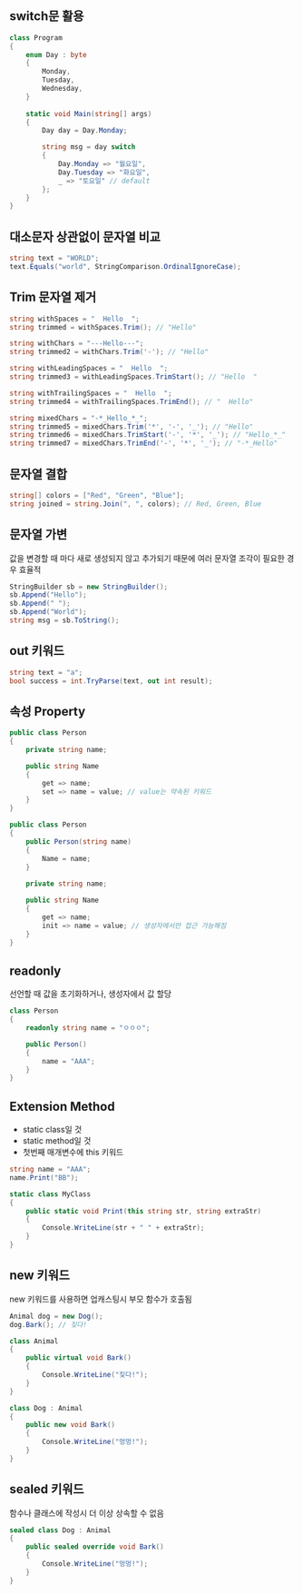 ## switch문 활용
```C#
class Program
{
    enum Day : byte
    {
        Monday,
        Tuesday,
        Wednesday,
    }
    
    static void Main(string[] args)
    {
        Day day = Day.Monday;

        string msg = day switch
        {
            Day.Monday => "월요일",
            Day.Tuesday => "화요일",
            _ => "토요일" // default
        };
    }
}
```

## 대소문자 상관없이 문자열 비교
```C#
string text = "WORLD";
text.Equals("world", StringComparison.OrdinalIgnoreCase);
```

## Trim 문자열 제거
```C#
string withSpaces = "  Hello  ";
string trimmed = withSpaces.Trim(); // "Hello"

string withChars = "---Hello---";
string trimmed2 = withChars.Trim('-'); // "Hello"

string withLeadingSpaces = "  Hello  ";
string trimmed3 = withLeadingSpaces.TrimStart(); // "Hello  "

string withTrailingSpaces = "  Hello  ";
string trimmed4 = withTrailingSpaces.TrimEnd(); // "  Hello"

string mixedChars = "-*_Hello_*_";
string trimmed5 = mixedChars.Trim('*', '-', '_'); // "Hello"
string trimmed6 = mixedChars.TrimStart('-', '*', '_'); // "Hello_*_"
string trimmed7 = mixedChars.TrimEnd('-', '*', '_'); // "-*_Hello"
```

## 문자열 결합
```C#
string[] colors = ["Red", "Green", "Blue"];
string joined = string.Join(", ", colors); // Red, Green, Blue
```

## 문자열 가변
값을 변경할 때 마다 새로 생성되지 않고 추가되기 때문에 여러 문자열 조각이 필요한 경우 효율적
```C#
StringBuilder sb = new StringBuilder();
sb.Append("Hello");
sb.Append(" ");
sb.Append("World");
string msg = sb.ToString();
```

## out 키워드
```C#
string text = "a";
bool success = int.TryParse(text, out int result);
```

## 속성 Property
```C#
public class Person
{
    private string name;

    public string Name
    {
        get => name;
        set => name = value; // value는 약속된 키워드
    }
}
```
```C#
public class Person
{
    public Person(string name)
    {
        Name = name;
    }
    
    private string name;

    public string Name
    {
        get => name;
        init => name = value; // 생성자에서만 접근 가능해짐
    }
}
```

## readonly
선언할 때 값을 초기화하거나, 생성자에서 값 할당
```C#
class Person
{
    readonly string name = "ㅇㅇㅇ";

    public Person()
    {
        name = "AAA";
    }
}
```

## Extension Method
* static class일 것
* static method일 것
* 첫번째 매개변수에 this 키워드
```C#
string name = "AAA";
name.Print("BB");

static class MyClass
{
    public static void Print(this string str, string extraStr)
    {
        Console.WriteLine(str + " " + extraStr);
    }
}
```

## new 키워드
new 키워드를 사용하면 업캐스팅시 부모 함수가 호출됨
```C#
Animal dog = new Dog();
dog.Bark(); // 짖다!

class Animal
{
    public virtual void Bark()
    {
        Console.WriteLine("짖다!");
    }
}

class Dog : Animal
{
    public new void Bark()
    {
        Console.WriteLine("멍멍!");
    }
}
```

## sealed 키워드
함수나 클래스에 작성시 더 이상 상속할 수 없음
```C#
sealed class Dog : Animal
{
    public sealed override void Bark()
    {
        Console.WriteLine("멍멍!");
    }
}
```